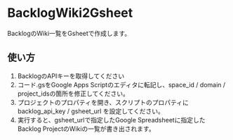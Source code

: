 # BacklogWiki2Gsheet
BacklogのWiki一覧をGsheetで作成します。

## 使い方
1. BacklogのAPIキーを取得してください
2. コード.gsをGoogle Apps Scriptのエディタに転記し、space_id / domain / project_idsの箇所を修正してください。
3. プロジェクトのプロパティを開き、スクリプトのプロパティにbacklog_api_key / gsheet_url を設定してください。
4. 実行すると、gsheet_urlで指定したGoogle Spreadsheetに指定したBacklog ProjectのWikiの一覧が書き出されます。
